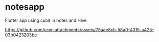 # notesapp

Flutter app using cubit in notes and Hive 


https://github.com/user-attachments/assets/75aae8cb-58a0-4315-a425-03b0423203bc

